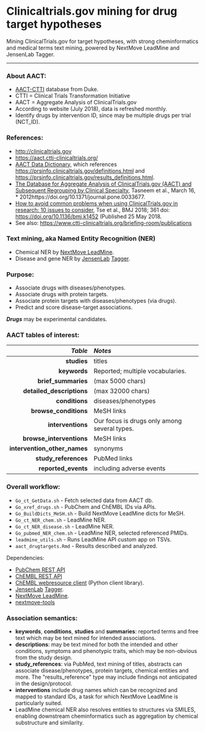 # Clinicaltrials.gov mining for drug target hypotheses

Mining ClinicalTrials.gov for target hypotheses, with strong
cheminformatics and medical terms text mining, powered by NextMove LeadMine
and JensenLab Tagger.

---

### About AACT:
* [AACT-CTTI](https://aact.ctti-clinicaltrials.org/) database from Duke.
* CTTI = Clinical Trials Transformation Initiative
* AACT = Aggregate Analysis of ClinicalTrials.gov
* According to website (July 2018), data is refreshed monthly.
* Identify drugs by intervention ID, since may be multiple drugs per trial (NCT\_ID).

### References:
* <http://clinicaltrials.gov>
* <https://aact.ctti-clinicaltrials.org/>
* [AACT Data Dictionary](https://aact.ctti-clinicaltrials.org/data_dictionary), which references <https://prsinfo.clinicaltrials.gov/definitions.html> and <https://prsinfo.clinicaltrials.gov/results_definitions.html>.
* [The Database for Aggregate Analysis of ClinicalTrials.gov (AACT) and Subsequent Regrouping by Clinical Specialty](https://journals.plos.org/plosone/article?id=10.1371/journal.pone.0033677), Tasneem et al., March 16, * 2012https://doi.org/10.1371/journal.pone.0033677.
* [How to avoid common problems when using ClinicalTrials.gov in research: 10 issues to consider](https://www.bmj.com/content/361/bmj.k1452), Tse et al., BMJ 2018; 361 doi: https://doi.org/10.1136/bmj.k1452 (Published 25 May 2018.
* See also: <https://www.ctti-clinicaltrials.org/briefing-room/publications>

### Text mining, aka Named Entity Recognition (NER)
* Chemical NER by [NextMove LeadMine](http://nextmovesoftware.com).
* Disease and gene NER by [JensenLab](https://jensenlab.org/) [Tagger](https://bitbucket.org/larsjuhljensen/tagger/).

### Purpose:
* Associate drugs with diseases/phenotypes.
* Associate drugs with protein targets.
* Associate protein targets with diseases/phenotypes (via drugs).
* Predict and score disease-target associations.

___Drugs___ may be experimental candidates.

### AACT tables of interest:
| *Table* | *Notes* |
| ---: | :--- |
| **studies** | titles |
| **keywords** | Reported; multiple vocabularies. |
| **brief\_summaries** | (max 5000 chars) |
| **detailed\_descriptions** | (max 32000 chars) |
| **conditions** | diseases/phenotypes |
| **browse\_conditions** | MeSH links |
| **interventions** | Our focus is drugs only among several types. |
| **browse\_interventions** | MeSH links |
| **intervention\_other\_names** | synonyms |
| **study\_references** | PubMed links |
| **reported\_events** | including adverse events |

### Overall workflow:
* `Go_ct_GetData.sh` - Fetch selected data from AACT db.
* `Go_xref_drugs.sh` - PubChem and ChEMBL IDs via APIs.
* `Go_BuildDicts_MeSH.sh` - Build NextMove LeadMine dicts for MeSH.
* `Go_ct_NER_chem.sh` - LeadMine NER.
* `Go_ct_NER_disease.sh` - LeadMine NER.
* `Go_pubmed_NER_chem.sh` - LeadMine NER, selected referenced PMIDs.
* `leadmine_utils.sh` - Runs LeadMine API custom app on TSVs.
* `aact_drugtargets.Rmd` - Results described and analyzed.

Dependencies:
* [PubChem REST API](http://pubchem.ncbi.nlm.nih.gov/rest/pug/)
* [ChEMBL REST API](https://www.ebi.ac.uk/chembl/ws)
* [ChEMBL webresource client](https://github.com/chembl/chembl_webresource_client) \(Python client library\).
* [JensenLab](https://jensenlab.org/) [Tagger](https://bitbucket.org/larsjuhljensen/tagger/).
* [NextMove LeadMine](http://nextmovesoftware.com).
* [nextmove-tools](https://github.com/unmtransinfo/nextmove-tools)

### Association semantics:
* **keywords**, **conditions**, **studies** and **summaries**: reported terms and free text which may be text mined for intended associations.
* **descriptions**:  may be text mined for both the intended and other conditions, symptoms and phenotypic traits, which may be non-obvious from the study design.
* **study\_references**: via PubMed, text mining of titles, abstracts can associate disease/phenotypes, protein targets, chemical entities and more.  The "results\_reference" type may include findings not anticipated in the design/protocol.
* **interventions** include drug names which can be recognized and mapped to standard IDs, a task for which NextMove LeadMine is particularly suited.
* LeadMine chemical NER also resolves entities to structures via SMILES, enabling downstream cheminformatics such as aggregation by chemical substructure and similarity.
